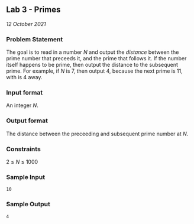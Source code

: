 ## Lab 3 - Primes
*12 October 2021*

### Problem Statement
The goal is to read in a number *N* and output the *distance* between the prime number that preceeds it, and the prime that follows it. If the number itself happens to be prime, then output the distance to the subsequent prime. For example, if *N* is 7, then output 4, because the next prime is 11, with is 4 away.

### Input format
An integer *N*.

### Output format
The distance between the preceeding and subsequent prime number at *N*.

### Constraints
2 ≤ *N* ≤ 1000

### Sample Input
```
10
```

### Sample Output
```
4
```
